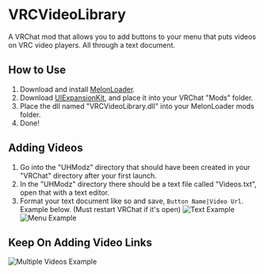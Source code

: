 # VRCVideoLibrary
 A VRChat mod that allows you to add buttons to your menu that
 puts videos on VRC video players. All through a text document.

 ## How to Use
1. Download and install [MelonLoader](https://github.com/HerpDerpinstine/MelonLoader).
2. Download [UIExpansionKit](https://github.com/knah/VRCMods), and place it into your VRChat "Mods" folder.
3. Place the dll named "VRCVideoLibrary.dll" into your MelonLoader mods folder.
4. Done!

## Adding Videos
1. Go into the "UHModz" directory that should have been created in your "VRChat" directory after your first launch.
2. In the "UHModz" directory there should be a text file called "Videos.txt", open that with a text editor.
3. Format your text document like so and save, `Button Name|Video Url`. Example below. (Must restart VRChat if it's open)
![Text Example](https://cdn.discordapp.com/attachments/735644395436638219/758484334507589652/TextExample.png)
![Menu Example](https://cdn.discordapp.com/attachments/735644395436638219/758484331273912370/MenuExample.png)

## Keep On Adding Video Links
![Multiple Videos Example](https://i.gyazo.com/6dededa4bbf694bb48d53ca42f92cc89.png)
